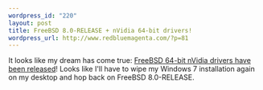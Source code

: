 ```yaml
--- 
wordpress_id: "220"
layout: post
title: FreeBSD 8.0-RELEASE + nVidia 64-bit drivers!
wordpress_url: http://www.redbluemagenta.com/?p=81
---
```

It looks like my dream has come true: <a href="http://www.nvnews.net/vbulletin/showthread.php?t=142120">FreeBSD 64-bit nVidia drivers have been released</a>!  Looks like I'll have to wipe my Windows 7 installation again on my desktop and hop back on FreeBSD 8.0-RELEASE.
